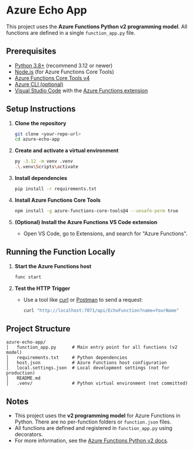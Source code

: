 # Azure Echo App

This project uses the **Azure Functions Python v2 programming model**. All functions are defined in a single `function_app.py` file.

## Prerequisites

- [Python 3.8+](https://www.python.org/downloads/) (recommend 3.12 or newer)
- [Node.js](https://nodejs.org/) (for Azure Functions Core Tools)
- [Azure Functions Core Tools v4](https://learn.microsoft.com/azure/azure-functions/functions-run-local)
- [Azure CLI (optional)](https://docs.microsoft.com/cli/azure/install-azure-cli)
- [Visual Studio Code](https://code.visualstudio.com/) with the [Azure Functions extension](https://marketplace.visualstudio.com/items?itemName=ms-azuretools.vscode-azurefunctions)

## Setup Instructions

1. **Clone the repository**  
   ```sh
   git clone <your-repo-url>
   cd azure-echo-app
   ```

2. **Create and activate a virtual environment**  
   ```sh
   py -3.12 -m venv .venv
   .\.venv\Scripts\activate
   ```

3. **Install dependencies**  
   ```sh
   pip install -r requirements.txt
   ```

4. **Install Azure Functions Core Tools**  
   ```sh
   npm install -g azure-functions-core-tools@4 --unsafe-perm true
   ```

5. **(Optional) Install the Azure Functions VS Code extension**  
   - Open VS Code, go to Extensions, and search for "Azure Functions".

## Running the Function Locally

1. **Start the Azure Functions host**  
   ```sh
   func start
   ```

2. **Test the HTTP Trigger**  
   - Use a tool like [curl](https://curl.se/) or [Postman](https://www.postman.com/) to send a request:
     ```sh
     curl "http://localhost:7071/api/EchoFunction?name=YourName"
     ```

## Project Structure

```
azure-echo-app/
│   function_app.py      # Main entry point for all functions (v2 model)
│   requirements.txt     # Python dependencies
│   host.json            # Azure Functions host configuration
│   local.settings.json  # Local development settings (not for production)
│   README.md
│   .venv/               # Python virtual environment (not committed)
```

## Notes

- This project uses the **v2 programming model** for Azure Functions in Python. There are no per-function folders or `function.json` files.
- All functions are defined and registered in `function_app.py` using decorators.
- For more information, see the [Azure Functions Python v2 docs](https://learn.microsoft.com/azure/azure-functions/functions-reference-python?tabs=asgi%2Capplication-level&pivots=python-mode-v2).
